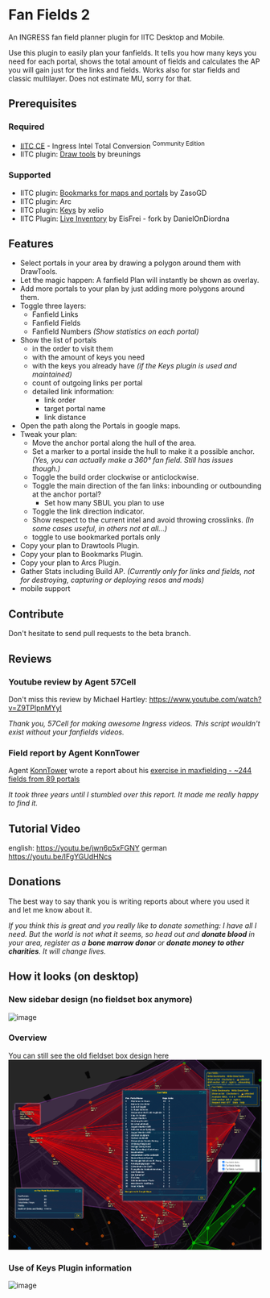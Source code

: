 # Fan Fields 2
An INGRESS fan field planner plugin for IITC Desktop and Mobile. 

Use this plugin to easily plan your fanfields. It tells you how many keys you need for each portal, shows the total amount of fields and calculates the AP you will gain just for the links and fields. Works also for star fields and classic multilayer. Does not estimate MU, sorry for that.

## Prerequisites
### Required
- [IITC CE](https://iitc.app) - Ingress Intel Total Conversion <sup>Community Edition</sup>
- IITC plugin: [Draw tools](https://iitc.app/download_desktop#draw-tools-by-breunigs) by breunings

### Supported
- IITC plugin: [Bookmarks for maps and portals](https://iitc.app/download_desktop#bookmarks-by-ZasoGD) by ZasoGD
- IITC plugin: Arc
- IITC plugin: [Keys](https://iitc.app/download_desktop#keys-by-xelio) by xelio
- IITC Plugin: [Live Inventory](https://github.com/IITC-CE/Community-plugins?tab=readme-ov-file#live-inventory-by-eisfrei---fork-by-danielondiordna) by EisFrei - fork by DanielOnDiordna

## Features
- Select portals in your area by drawing a polygon around them with DrawTools. 
- Let the magic happen: A fanfield Plan will instantly be shown as overlay.
- Add more portals to your plan by just adding more polygons around them.
- Toggle three layers:
  - Fanfield Links
  - Fanfield Fields
  - Fanfield Numbers _(Show statistics on each portal)_
- Show the list of portals 
  - in the order to visit them
  - with the amount of keys you need
  - with the keys you already have _(if the Keys plugin is used and maintained)_
  - count of outgoing links per portal
  - detailed link information:
    - link order
    - target portal name
    - link distance
- Open the path along the Portals in google maps.
- Tweak your plan:
  - Move the anchor portal along the hull of the area.
  - Set a marker to a portal inside the hull to make it a possible anchor. _(Yes, you can actually make a 360° fan field. Still has issues though.)_
  - Toggle the build order clockwise or anticlockwise.
  - Toggle the main direction of the fan links: inbounding or outbounding at the anchor portal?
    - Set how many SBUL you plan to use
  - Toggle the link direction indicator.
  - Show respect to the current intel and avoid throwing crosslinks. _(In some cases useful, in others not at all...)_
  - toggle to use bookmarked portals only
- Copy your plan to Drawtools Plugin.
- Copy your plan to Bookmarks Plugin.
- Copy your plan to Arcs Plugin.
- Gather Stats including Build AP. _(Currently only for links and fields, not for destroying, capturing or deploying resos and mods)_
- mobile support


## Contribute
Don't hesitate to send pull requests to the beta branch.


## Reviews
### Youtube review by Agent 57Cell
Don't miss this review by Michael Hartley:
https://www.youtube.com/watch?v=Z9TPlpnMYyI

 _Thank you, 57Cell for making awesome Ingress videos. This script wouldn't exist without your fanfields videos._


### Field report by Agent KonnTower
Agent [KonnTower](https://community.ingress.com/en/profile/KonnTower) wrote a report about his [exercise in maxfielding - ~244 fields from 89 portals](https://community.ingress.com/en/discussion/9791/an-exercise-in-maxfielding-244-fields-from-89-portals?)

_It took three years until I stumbled over this report. It made me really happy to find it._


## Tutorial Video 
english: https://youtu.be/jwn6p5xFGNY
german https://youtu.be/IFgYGUdHNcs

## Donations
The best way to say thank you is writing reports about where you used it and let me know about it.

_If you think this is great and you really like to donate something: I have all I need. But the world is not what it seems, so head out and **donate blood** in your area, register as a **bone marrow donor** or **donate money to other charities**. It will change lives._

## How it looks (on desktop)
### New sidebar design (no fieldset box anymore)
![image](https://github.com/Heistergand/fanfields2/assets/16416532/83d1f3b6-834d-4de2-8c03-041583ed0fe5)

### Overview
You can still see the old fieldset box design here
![preview image](FanFields2.png)

### Use of Keys Plugin information
![image](https://github.com/Heistergand/fanfields2/assets/16416532/d23670b2-28c9-4bdb-ac33-d3b67e7e1193)
